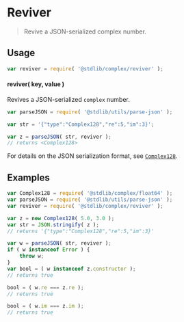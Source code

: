 # Reviver

> Revive a JSON-serialized complex number.

<!-- Section to include introductory text. Make sure to keep an empty line after the intro `section` element and another before the `/section` close. -->

<section class="intro">

</section>

<!-- /.intro -->

<!-- Package usage documentation. -->

<section class="usage">

## Usage

```javascript
var reviver = require( '@stdlib/complex/reviver' );
```

#### reviver( key, value )

Revives a JSON-serialized `complex` number.

```javascript
var parseJSON = require( '@stdlib/utils/parse-json' );

var str = '{"type":"Complex128","re":5,"im":3}';

var z = parseJSON( str, reviver );
// returns <Complex128>
```

For details on the JSON serialization format, see [`Complex128`][@stdlib/complex/float64].

</section>

<!-- /.usage -->

<!-- Package usage notes. Make sure to keep an empty line after the `section` element and another before the `/section` close. -->

<section class="notes">

</section>

<!-- /.notes -->

<!-- Package usage examples. -->

<section class="examples">

## Examples

```javascript
var Complex128 = require( '@stdlib/complex/float64' );
var parseJSON = require( '@stdlib/utils/parse-json' );
var reviver = require( '@stdlib/complex/reviver' );

var z = new Complex128( 5.0, 3.0 );
var str = JSON.stringify( z );
// returns '{"type":"Complex128","re":5,"im":3}'

var w = parseJSON( str, reviver );
if ( w instanceof Error ) {
    throw w;
}
var bool = ( w instanceof z.constructor );
// returns true

bool = ( w.re === z.re );
// returns true

bool = ( w.im === z.im );
// returns true
```

</section>

<!-- /.examples -->

<!-- Section to include cited references. If references are included, add a horizontal rule *before* the section. Make sure to keep an empty line after the `section` element and another before the `/section` close. -->

<section class="references">

</section>

<!-- /.references -->

<!-- Section for all links. Make sure to keep an empty line after the `section` element and another before the `/section` close. -->

<section class="links">

[@stdlib/complex/float64]: https://github.com/stdlib-js/stdlib/tree/develop/lib/node_modules/%40stdlib/complex/float64

</section>

<!-- /.links -->
